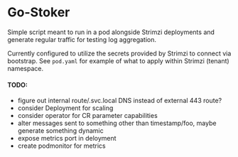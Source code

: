# Go-Stoker

Simple script meant to run in a pod alongside Strimzi deployments and generate regular traffic for testing log aggregation. 

Currently configured to utilize the secrets provided by Strimzi to connect via bootstrap. See `pod.yaml` for example of what to apply within Strimzi (tenant) namespace.


#### TODO:
- figure out internal route/<blah>.svc.local DNS instead of external 443 route?
- consider Deployment for scaling
- consider operator for CR parameter capabilities
- alter messages sent to something other than timestamp/foo, maybe generate something dynamic
- expose metrics port in deloyment
- create podmonitor for metrics
